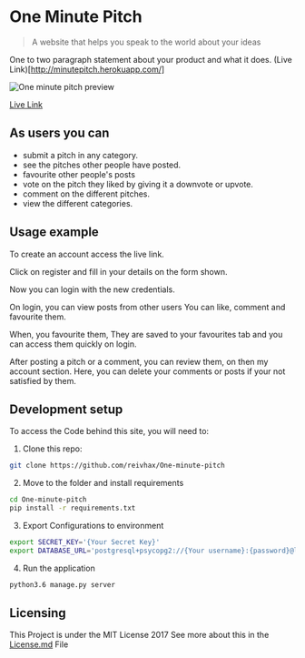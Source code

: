 # One Minute Pitch
> A website that helps you speak to the world about your ideas

One to two paragraph statement about your product and what it does.
(Live Link)[http://minutepitch.herokuapp.com/]

![One minute pitch preview](http://i.imgur.com/Rcs0jJx.png)

[Live Link](http://minutepitch.herokuapp.com/)

## As users you can

* submit a pitch in any category.
* see the pitches other people have posted.
* favourite other people's posts
* vote on the pitch they liked by giving it a downvote or upvote.
* comment on the different pitches.
* view the different categories.

## Usage example

To create an account access the live link.

Click on register and fill in your details
on the form shown.

Now you can login with the new credentials.

On login, you can view posts from other users
You can like, comment and favourite them.

When, you favourite them, They are saved to your
favourites tab and you can access them quickly on login.

After posting a pitch or a comment, you can review them,
on then my account section. Here, you can delete your comments
or posts if your not satisfied by them.


## Development setup

To access the Code behind this site, you will need to:

1. Clone this repo:
  ```bash
  git clone https://github.com/reivhax/One-minute-pitch
  ```
2. Move to the folder and install requirements
  ```bash
  cd One-minute-pitch
  pip install -r requirements.txt
  ```
3. Export Configurations to environment
  ```bash
  export SECRET_KEY='{Your Secret Key}'
  export DATABASE_URL='postgresql+psycopg2://{Your username}:{password}@localhost/{Your database name}'
  ```
4. Run the application
  ```bash
  python3.6 manage.py server
  ```
## Licensing
This Project is under the MIT License 2017
See more about this in the [License.md](https://github.com/reivhax/One-minute-pitch/blob/master/License.md) File
